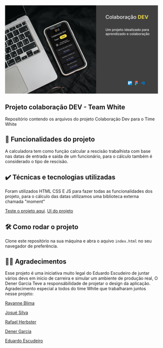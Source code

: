 ![Calculadora rescisao trabalhista](calculadora-rescisao/assets/cover.png)


## Projeto colaboração DEV - Team White
Repositório contendo os arquivos do projeto Colaboração Dev para o Time White 

## 🔨 Funcionalidades do projeto

A calculadora tem como função calcular a rescisão trabalhista com base nas datas de entrada e saída de um funcionário, para o cálculo também é considerado o tipo de rescisão.

## ✔️ Técnicas e tecnologias utilizadas

Foram utilizados HTML CSS E JS para fazer todas as funcionalidades dos projeto, para o cálculo das datas utilizamos uma biblioteca externa chamada "moment"


[Teste o projeto aqui](https://colaboracaodev-project.github.io/white/novo_projeto/).
[UI do projeto](https://www.behance.net/gallery/161662459/Web-app-Colaboracao-DEV)

## 🛠️ Como rodar o projeto

Clone este repositório na sua máquina e abra o aquivo `index.html` no seu navegador de preferência.


## 🙏🏻 Agradecimentos

Esse projeto é uma iniciativa muito legal do Eduardo Escudeiro de juntar vários devs em início de carreira e simular um ambiente de produção real, O Dener Garcia Teve a responsábilidade de projetar o design da aplicação.
Agradecimento especial a todos do time White que trabalharam juntos nesse projeto:


[Rayanne Blima](https://www.linkedin.com/in/rayanneblima/)

[Josué Silva](https://www.linkedin.com/in/josuedev/)

[Rafael Herbster](https://www.linkedin.com/in/rafael-herbster-3a24291b8/)

[Dener Garcia](https://www.linkedin.com/in/denergarcia/)

[Eduardo Escudeiro](https://www.linkedin.com/in/escuderodev/)







